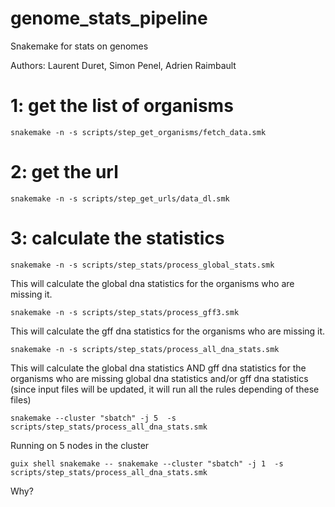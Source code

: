 # genome_stats_pipeline
Snakemake for stats on genomes

Authors:
Laurent Duret, Simon Penel, Adrien Raimbault

# 1: get the list of organisms

`snakemake -n -s scripts/step_get_organisms/fetch_data.smk`

# 2: get the url

`snakemake -n -s scripts/step_get_urls/data_dl.smk`

# 3: calculate the statistics

`snakemake -n -s scripts/step_stats/process_global_stats.smk`

This will calculate the global dna statistics for the organisms who are missing it.



`snakemake -n -s scripts/step_stats/process_gff3.smk` 

This will calculate the gff dna statistics for the organisms who are missing it.



`snakemake -n -s scripts/step_stats/process_all_dna_stats.smk`

This will calculate the global dna statistics AND gff dna statistics for the organisms who are missing global dna statistics and/or gff dna statistics (since input files  will be updated, it will run all the rules depending of these files)


`snakemake --cluster "sbatch" -j 5  -s scripts/step_stats/process_all_dna_stats.smk`

Running on 5 nodes in the cluster

`guix shell snakemake -- snakemake --cluster "sbatch" -j 1  -s scripts/step_stats/process_all_dna_stats.smk`

Why?

